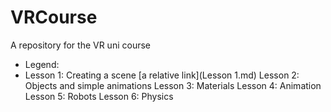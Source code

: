 # VRCourse
A repository for the VR uni course
- Legend:
- Lesson 1: Creating a scene [a relative link](Lesson 1.md)
Lesson 2: Objects and simple animations
Lesson 3: Materials
Lesson 4: Animation
Lesson 5: Robots
Lesson 6: Physics
